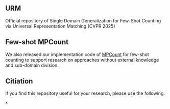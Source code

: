 ## URM
Official repository of Single Domain Generalization for Few-Shot Counting via Universal Representation Matching (CVPR 2025)

## Few-shot MPCount
We also released our implementation code of [MPCount](https://github.com/Shimmer93/MPCount) for few-shot counting to support research on approaches without external knowledge and sub-domain division.

## Citiation
If you find this repository useful for your research, please use the following:

```
x
```

